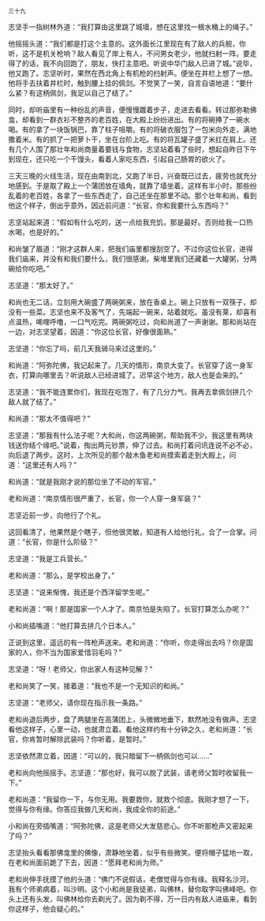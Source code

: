     三十九 

   志坚手一指树林外道：“我打算由这里跳了城墙，想在这里找一根水桶上的绳子。”

   他摇摇头道：“我们都是打这个主意的。这外面长江里现在有了敌人的兵舰，你听，这不是机关枪响？敌人看见了岸上有人，不问男女老少，他就扫射一阵。要走得了的话，我不向回跑了，朋友，快打主意吧。听说中华门敌人已进了城。”说毕，他又跑了。志坚听时，果然在西北角上有机枪的扫射声。便坐在井栏上想了一想。他将手去扶着井栏时，触到腰上挂的佩剑。不觉笑了一笑，自言自语地道：“要什么紧？有这柄佩剑，我足以自己了结了。”

   同时，却听庙里有一种纷乱的声音，便慢慢踱着步子，走进去看看。转过那弥勒佛龛，却看到一群衣衫不整齐的老百姓，在大殿上纷纷进出。有的将碗捧了一碗水喝。有的拿了一块饭锅巴，靠了柱子咀嚼。有的将破衣服包了一包米向外走，满地撒着米。有的抓了一把萝卜干，坐在台阶上吃。有的将瓦罐子盛了米扛在肩上。还有几个人围了那壮年和尚商量着要钱与食物，志坚站着看了些时，想起自昨日下午到现在，还只吃一个干馒头，看着人家吃东西，引起自己肠胃的欲火了。

   三天三晚的火线生活，现在由南到北，又跑了半日，兴奋既已过去，疲劳也就充分地感到。于是取了殿上一个蒲团放在墙角，就靠了墙坐着。这样有半小时，那些纷乱着的老百姓，各拿了一些东西走了，自己还坐在那里不动。那个壮年和尚，看到他这个样子，倒出乎意外，因近前问道：“长官，你和我要什么东西吗？”

   志坚站起来道：“假如有什么吃的，送一点给我充饥，那是最好。否则给我一口热水喝，也是好的。”

   和尚皱了眉道：“刚才这群人来，把我们庙里都搜刮空了。不过你这位长官，进得我们庙来，并没有和我们要什么，我们很感谢。柴堆里我们还藏着一大罐粥，分两碗给你吃吧。”

   志坚道：“那太好了。”

   和尚也无二话，立刻用大碗盛了两碗粥来，放在香桌上。碗上只放有一双筷子，却没有一些菜。志坚也来不及客气了，先端起一碗来，站着就吃。虽没有莱，却喜有点温热，唏哩呼噜，一口气吃完。两碗粥吃过，向和尚道了一声谢谢。那和尚站在一边，对志坚望着，因道：“你这位长官，好像很面熟。”

   志坚道：“你忘了吗，前几天我骑马来过这里的。”

   和尚道：“阿弥陀佛，我记起来了。几天的情形，南京大变了。长官穿了这一身军衣，打算向哪里去？听说敌人已经进城了。迟早这个地方，敌人也是会来的。”

   志坚道：“我不能连累你们，我现在吃饱了，有了几分力气，我再去拿佩剑拼几个敌人就了结了。”

   和尚道：“那太不值得吧？”

   志坚道：“那我有什么法子呢？大和尚，你这两碗粥，帮助我不少。我这里有两块钱送你结个缘吧。”说着，掏出两元钞票，伸了过去。和尚打着问讯连说不必不必，向后退了两步。这时，上次所见的那个敲木鱼老和尚摸索着走到大殿上，问道：“这里还有人吗？”

   和尚道：“就是我刚才说的那位坐了不动的军官。”

   老和尚道：“南京情形很严重了，长官，你一个人穿一身军装？”

   志坚近前一步，向他行了个礼。

   这回看清了，他果然是个瞎子，但他很灵敏，知道有人给他行礼，合了一合掌。问道：“长官，你是什么阶级？”

   志坚道：“我是工兵营长。”

   老和尚道：“那么，是学校出身了。”

   志坚道：“说来惭愧，我还是个西洋留学生呢。”

   老和尚道：“啊！那是国家一个人才了。南京怕是失陷了。长官打算怎么办呢？”

   小和尚插嘴道：“他打算去拼几个日本人。”

   正说到这里，遥远的有一阵枪声送来。老和尚道：“你听，你走得出去吗？你是国家的人，你不当为国家爱惜羽毛吗？”

   志坚道：“呀！老师父，你出家人有这种见解？”

   老和尚笑了一笑，接着道：“我也不是一个无知识的和尚。”

   志坚道：“老师父，请你现在指示我一条路。”

   老和尚退后两步，盘了两腿坐在高蒲团上，头微微地垂下，默然地没有做声。志坚看他这样子，心里一动，也就肃立着。看他这样约有十分钟之久，老和尚道：“长官，你肯暂时解除武装吗？你听着，是暂时。”

   志坚依然肃立着，因道：“可以的，我只暗留下一柄佩剑也可以……”

   老和尚向他摇摇手。志坚道：“那也好，我可以脱了武装，请老师父暂时收留我一下。”

   老和尚道：“我留你一下，与你无用。我要救你，就救个彻底。我刚才想了一下，觉得与你有缘。你答应我做几天和尚，我成全你的前途。”

   小和尚在旁插嘴道：“阿弥陀佛，这是老师父大发慈悲心。你不听那枪声又密起来了吗？”

   志坚抬头看看那佛龛里的佛像，肃静地坐着，似乎有些微笑。便将帽子猛地一取，在老和尚面前跪了下去，因道：“愿拜老和尚为师。”

   老和尚伸手抚摸了他的头道：“佛门不说假话，老僧觉得与你有缘。我释名沙河，我有个师弟病着，叫沙明。这个小和尚是我徒弟，叫佛林，替你取字叫佛峰吧。你头上还有头发，叫佛林给你去剃光了。因为剃不得，万一日内有敌人进庙来，看到你这样子，他会疑心的。”

